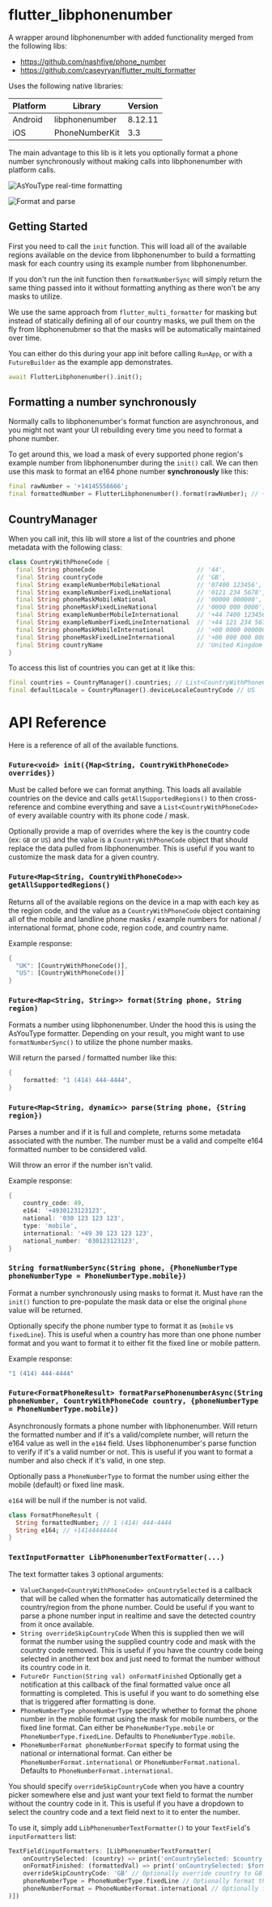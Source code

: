 # flutter_libphonenumber

A wrapper around libphonenumber with added functionality merged from the following libs:
* https://github.com/nashfive/phone_number
* https://github.com/caseyryan/flutter_multi_formatter

Uses the following native libraries:

| Platform | Library        | Version |
|----------|----------------|---------|
| Android  | libphonenumber | 8.12.11  |
| iOS      | PhoneNumberKit | 3.3   |

The main advantage to this lib is it lets you optionally format a phone number synchronously without making calls into libphonenumber with platform calls.

![AsYouType real-time formatting](https://media.giphy.com/media/XHk6PTxbJ5wRW6ChDz/source.gif)

![Format and parse](https://media.giphy.com/media/XGgnYYeo2YS7elAPRQ/source.gif)


## Getting Started
First you need to call the `init` function. This will load all of the available regions available on the device from libphonenumber to build a formatting mask for each country using its example number from libphonenumber.

If you don't run the init function then `formatNumberSync` will simply return the same thing passed into it without formatting anything as there won't be any masks to utilize.

We use the same approach from `flutter_multi_formatter` for masking but instead of statically defining all of our country masks, we pull them on the fly from libphonenubmer so that the masks will be automatically maintained over time.

You can either do this during your app init before calling `RunApp`, or with a `FutureBuilder` as the example app demonstrates.

```dart
await FlutterLibphonenumber().init();
```

## Formatting a number synchronously
Normally calls to libphonenumber's format function are asynchronous, and you might not want
your UI rebuilding every time you need to format a phone number.

To get around this, we load a mask of every supported phone region's example number from libphonenumber during the `init()` call. We can then use this mask to format an e164 phone number **synchronously** like this:
```dart
final rawNumber = '+14145556666';
final formattedNumber = FlutterLibphonenumber().format(rawNumber); // +1 414-555-6666
```

## CountryManager
When you call init, this lib will store a list of the countries and phone metadata with the following class:
```dart
class CountryWithPhoneCode {
  final String phoneCode                            // '44',
  final String countryCode                          // 'GB',
  final String exampleNumberMobileNational          // '07400 123456',
  final String exampleNumberFixedLineNational       // '0121 234 5678',
  final String phoneMaskMobileNational              // '00000 000000',
  final String phoneMaskFixedLineNational           // '0000 000 0000',
  final String exampleNumberMobileInternational     // '+44 7400 123456',
  final String exampleNumberFixedLineInternational  // '+44 121 234 5678',
  final String phoneMaskMobileInternational         // '+00 0000 000000',
  final String phoneMaskFixedLineInternational      // '+00 000 000 0000',
  final String countryName                          // 'United Kingdom';
}
```

To access this list of countries you can get at it like this:
```dart
final countries = CountryManager().countries; // List<CountryWithPhoneCode>
final defaultLocale = CountryManager().deviceLocaleCountryCode // US
```

# API Reference
Here is a reference of all of the available functions.

### `Future<void> init({Map<String, CountryWithPhoneCode> overrides})`
Must be called before we can format anything. This loads all available countries on the device and calls `getAllSupportedRegions()` to then cross-reference and combine everything and save a `List<CountryWithPhoneCode>` of every available country with its phone code / mask.

Optionally provide a map of overrides where the key is the country code (ex: `GB` or `US`) and the value is a `CountryWithPhoneCode` object that should replace the data pulled from libphonenumber. This is useful if you want to customize the mask data for a given country.

### `Future<Map<String, CountryWithPhoneCode>> getAllSupportedRegions()`
Returns all of the available regions on the device in a map with each key as the region code, and the value as a `CountryWithPhoneCode` object containing all of the mobile and landline phone masks / example numbers for national / international format, phone code, region code, and country name.

Example response:
```dart
{
  "UK": [CountryWithPhoneCode()],
  "US": [CountryWithPhoneCode()]
}
```

### `Future<Map<String, String>> format(String phone, String region)`
Formats a number using libphonenumber. Under the hood this is using the AsYouType formatter. Depending on your result, you might want to use `formatNumberSync()` to utilize the phone number masks.

Will return the parsed / formatted number like this:
```dart
{
    formatted: "1 (414) 444-4444",
}
```

### `Future<Map<String, dynamic>> parse(String phone, {String region})`
Parses a number and if it is full and complete, returns some metadata associated with the number. The number must be a valid and compelte e164 formatted number to be considered valid.

Will throw an error if the number isn't valid.

Example response:
```dart
{
    country_code: 49,
    e164: '+4930123123123',
    national: '030 123 123 123',
    type: 'mobile',
    international: '+49 30 123 123 123',
    national_number: '030123123123',
}
```

### `String formatNumberSync(String phone, {PhoneNumberType phoneNumberType = PhoneNumberType.mobile})`
Format a number synchronously using masks to format it. Must have ran the `init()` function to pre-populate the mask data or else the original `phone` value will be returned.

Optionally specify the phone number type to format it as (`mobile` vs `fixedLine`). This is useful when a country has more than one phone number format and you want to format it to either fit the fixed line or mobile pattern.

Example response:
```dart
"1 (414) 444-4444"
```

### `Future<FormatPhoneResult> formatParsePhonenumberAsync(String phoneNumber, CountryWithPhoneCode country, {phoneNumberType = PhoneNumberType.mobile})`
Asynchronously formats a phone number with libphonenumber. Will return the formatted number and if it's a valid/complete number, will return the e164 value as well in the `e164` field. Uses libphonenumber's parse function to verify if it's a valid number or not. This is useful if you want to format a number and also check if it's valid, in one step.

Optionally pass a `PhoneNumberType` to format the number using either the mobile (default) or fixed line mask.

`e164` will be null if the number is not valid.

```dart
class FormatPhoneResult {
  String formattedNumber; // 1 (414) 444-4444
  String e164; // +14144444444
}
```

### `TextInputFormatter LibPhonenumberTextFormatter(...)`
The text formatter takes 3 optional arguments:
* `ValueChanged<CountryWithPhoneCode> onCountrySelected` is a callback that will be called when the formatter has automatically determined the country/region from the phone number. Could be useful if you want to parse a phone number input in realtime and save the detected country from it once available.
* `String overrideSkipCountryCode`  When this is supplied then we will format the number using the supplied country code and mask with the country code removed. This is useful if you have the country code being selected in another text box and just need to format the number without its country code in it.
* `FutureOr Function(String val) onFormatFinished` Optionally get a notification at this callback of the final formatted value once all formatting is completed. This is useful if you want to do something else that is triggered after formatting is done.
* `PhoneNumberType phoneNumberType` specify whether to format the phone number in the mobile format using the mask for mobile numbers, or the fixed line format. Can either be `PhoneNumberType.mobile` or `PhoneNumberType.fixedLine`. Defaults to `PhoneNumberType.mobile`.
* `PhoneNumberFormat phoneNumberFormat` specify to format using the national or international format. Can either be `PhoneNumberFormat.international` or `PhoneNumberFormat.national`. Defaults to `PhoneNumberFormat.international`.


You should specify `overrideSkipCountryCode` when you have a country picker somewhere else and just want your text field to format the number without the country code in it. This is useful if you have a dropdown to select the country code and a text field next to it to enter the number.

To use it, simply add `LibPhonenumberTextFormatter()` to your `TextField`'s `inputFormatters` list:
```dart
TextField(inputFormatters: [LibPhonenumberTextFormatter(
    onCountrySelected: (country) => print('onCountrySelected: $country'),
    onFormatFinished: (formattedVal) => print('onCountrySelected: $formattedVal')
    overrideSkipCountryCode: 'GB' // Optionally override country to GB and return the number w/o +44. Disabled auto-detection of country and forces using the mask of the provided country.
    phoneNumberType = PhoneNumberType.fixedLine // Optionally format the number as something other than mobile
    phoneNumberFormat = PhoneNumberFormat.international // Optionally format the number in its international or national format pattern.
)])
```
